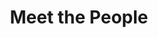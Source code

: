 ---
layout: people
title: Meet the People
name: "Sijie Chen, PhD"
position: "Post-doc"
current: true
headshot: "sijie.png"
google_scholar: "https://scholar.google.com/citations?user=bhseUuYAAAAJ&hl=en"
bio: "I'm an incoming postdoctoral researcher at the Qiu lab in Stanford. I received my PhD from the Department of Automation at Tsinghua University. During my PhD, I developed 
    new methods for tracking cellular dynamics, curated ensemble cell atlases, and applied them to immunological studies. My current research focuses on understanding cell 
    state transitions and exploring how cells give rise to tissues. In particular, I am interested in developing analysis methods for spatiotemporal cell dynamics and building 
    self-organizing models that perceive internal molecular signals and external interactions, with applications in <i>in-silico</i> modeling for mimicking and perturbing organogenesis. 
    Outside the lab, I enjoy cooking and aquascaping."
twitter: ""
---